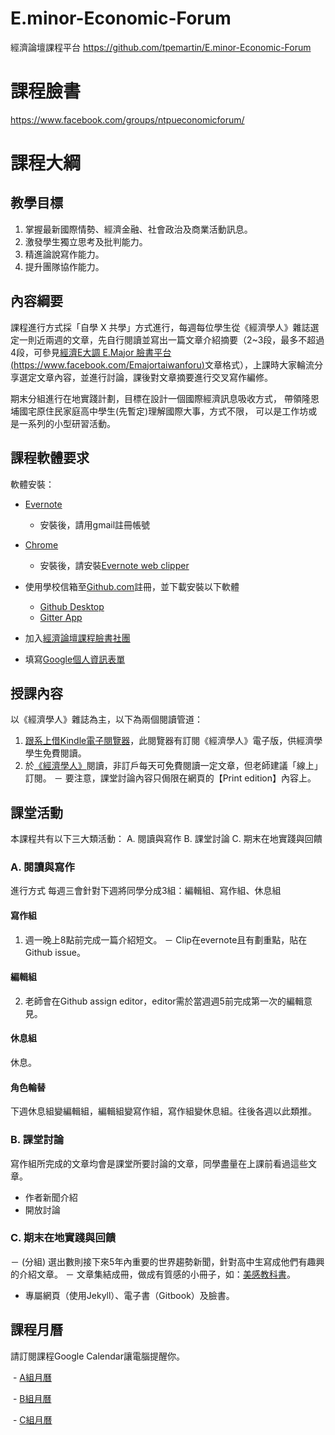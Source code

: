 # E.minor-Economic-Forum
經濟論壇課程平台
https://github.com/tpemartin/E.minor-Economic-Forum

# 課程臉書
https://www.facebook.com/groups/ntpueconomicforum/

# 課程大綱

## 教學目標

1. 掌握最新國際情勢、經濟金融、社會政治及商業活動訊息。
2. 激發學生獨立思考及批判能力。
3. 精進論說寫作能力。
4. 提升團隊協作能力。

## 內容綱要

課程進行方式採「自學 X 共學」方式進行，每週每位學生從《經濟學人》雜誌選定一則近兩週的文章，先自行閱讀並寫出一篇文章介紹摘要（2~3段，最多不超過4段，可參見[經濟E大調 E.Major 臉書平台(https://www.facebook.com/Emajortaiwanforu)](https://www.facebook.com/Emajortaiwanforu)文章格式），上課時大家輪流分享選定文章內容，並進行討論，課後對文章摘要進行交叉寫作編修。

期末分組進行在地實踐計劃，目標在設計一個國際經濟訊息吸收方式，
帶領隆恩埔國宅原住民家庭高中學生(先暫定)理解國際大事，方式不限，
可以是工作坊或是一系列的小型研習活動。

## 課程軟體要求

軟體安裝：
- [Evernote](https://evernote.com/)
  - 安裝後，請用gmail註冊帳號
- [Chrome](https://www.google.com/chrome/)
  - 安裝後，請安裝[Evernote web clipper](https://chrome.google.com/webstore/detail/evernote-web-clipper/pioclpoplcdbaefihamjohnefbikjilc?hl=en)
- 使用學校信箱至[Github.com](https://www.github.com)註冊，並下載安裝以下軟體
  - [Github Desktop](https://desktop.github.com/)
  - [Gitter App](https://gitter.im/apps)

- 加入[經濟論壇課程臉書社團](https://www.facebook.com/groups/ntpueconomicforum/)

- 填寫[Google個人資訊表單](https://docs.google.com/forms/d/e/1FAIpQLSfHcSbONiCfsNo0itQKj41GMR0fhwsEQ1bkuL6g6Fvp9v3ZLg/viewform?usp=pp_url&entry.790863412=106&entry.1020280629=1%EF%BC%88%E4%B8%8A%E5%AD%B8%E6%9C%9F%EF%BC%89&entry.1851815686=%E7%B6%93%E6%BF%9F%E8%AB%96%E5%A3%87%EF%BC%88%E4%B8%80%EF%BC%89Economic+Forum&entry.614103357&entry.2001747369&entry.1626775644&entry.1551101841&entry.1552485591)

## 授課內容
以《經濟學人》雜誌為主，以下為兩個閱讀管道：
1. [跟系上借Kindle電子閱覽器](http://www.ntpu.edu.tw/econ/news/news_more.php?id=218)，此閱覽器有訂閱《經濟學人》電子版，供經濟學學生免費閱讀。
2. 於[《經濟學人》](https://www.economist.com/)閱讀，非訂戶每天可免費閱讀一定文章，但老師建議「線上」訂閱。
  － 要注意，課堂討論內容只侷限在網頁的【Print edition】內容上。

## 課堂活動
本課程共有以下三大類活動：
A.  閱讀與寫作
B.  課堂討論
C.  期末在地實踐與回饋

### A. 閱讀與寫作
進行方式
每週三會針對下週將同學分成3組：編輯組、寫作組、休息組

#### 寫作組
1. 週一晚上8點前完成一篇介紹短文。
  － Clip在evernote且有劃重點，貼在Github issue。

#### 編輯組
2. 老師會在Github assign editor，editor需於當週週5前完成第一次的編輯意見。

#### 休息組
休息。

#### 角色輪替
下週休息組變編輯組，編輯組變寫作組，寫作組變休息組。往後各週以此類推。

### B. 課堂討論
寫作組所完成的文章均會是課堂所要討論的文章，同學盡量在上課前看過這些文章。

- 作者新聞介紹
- 開放討論

### C. 期末在地實踐與回饋
－ (分組) 選出數則接下來5年內重要的世界趨勢新聞，針對高中生寫成他們有趣興的介紹文章。
－ 文章集結成冊，做成有質感的小冊子，如：[美感教科書](https://www.flyingv.cc/projects/15219)。
- 專屬網頁（使用Jekyll）、電子書（Gitbook）及臉書。

## 課程月曆
請訂閱課程Google Calendar讓電腦提醒你。

  - [A組月曆](https://calendar.google.com/calendar/ical/gm.ntpu.edu.tw_eu09leqop0dag72klb03ks3jn8%40group.calendar.google.com/public/basic.ics)
  
  - [B組月曆](https://calendar.google.com/calendar/ical/gm.ntpu.edu.tw_7g4ra3i18q7s2680v0nfomuhj4%40group.calendar.google.com/public/basic.ics)  
  
  - [C組月曆](https://calendar.google.com/calendar/ical/gm.ntpu.edu.tw_8o9nosptbrj6ju16sn1e2b0f2g%40group.calendar.google.com/public/basic.ics)
 
